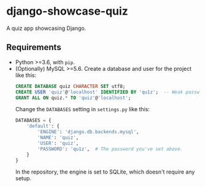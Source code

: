 # django-showcase-quiz

A quiz app showcasing Django.

## Requirements

* Python >=3.6, with `pip`.
* (Optionally) MySQL >=5.6. Create a database and user for the project like this:
  ```sql
  CREATE DATABASE quiz CHARACTER SET utf8;
  CREATE USER 'quiz'@'localhost' IDENTIFIED BY 'qu1z';  -- Weak password, suitable only for testing!
  GRANT ALL ON quiz.* TO 'quiz'@'localhost';
  ```
   Change the `DATABASES` setting in `settings.py` like this:
  ```python
  DATABASES = {
      'default': {
          'ENGINE': 'django.db.backends.mysql',
          'NAME': 'quiz',
          'USER': 'quiz',
          'PASSWORD': 'qu1z',  # The password you've set above.
      }
  }
  ```
  In the repository, the engine is set to SQLite, which doesn't require any setup.